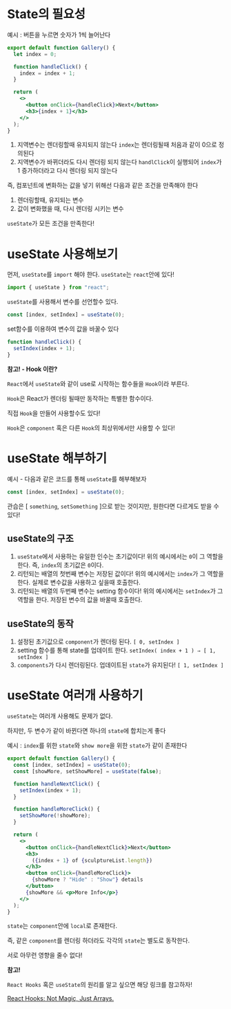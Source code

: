# State의 필요성

예시 : 버튼을 누르면 숫자가 1씩 늘어난다

```jsx
export default function Gallery() {
  let index = 0;

  function handleClick() {
    index = index + 1;
  }

  return (
    <>
      <button onClick={handleClick}>Next</button>
      <h3>{index + 1}</h3>
    </>
  );
}
```

1. 지역변수는 렌더링할때 유지되지 않는다
   `index`는 렌더링될때 처음과 같이 0으로 정의된다
2. 지역변수가 바뀌더라도 다시 렌더링 되지 않는다
   `handlClick`이 실행되어 `index`가 1 증가하더라고 다시 렌더링 되지 않는다

즉, 컴포넌트에 변화하는 값을 넣기 위해선 다음과 같은 조건을 만족해야 한다

1. 렌더링할때, 유지되는 변수
2. 값이 변화했을 때, 다시 렌더링 시키는 변수

`useState`가 모든 조건을 만족한다!

# useState 사용해보기

먼저, `useState`를 `import` 해야 한다. `useState`는 `react`안에 있다!

```jsx
import { useState } from "react";
```

`useState`를 사용해서 변수를 선언할수 있다.

```jsx
const [index, setIndex] = useState(0);
```

set함수를 이용하여 변수의 값을 바꿀수 있다

```jsx
function handleClick() {
  setIndex(index + 1);
}
```

**참고! - Hook 이란?**

`React`에서 `useState`와 같이 use로 시작하는 함수들을 `Hook`이라 부른다.

`Hook`은 React가 렌더링 될때만 동작하는 특별한 함수이다.

직접 `Hook`을 만들어 사용할수도 있다!

`Hook`은 `component` 혹은 다른 `Hook`의 최상위에서만 사용할 수 있다!

# useState 해부하기

예시 - 다음과 같은 코드를 통해 `useState`를 해부해보자

```jsx
const [index, setIndex] = useState(0);
```

관습은 [ `something`, `setSomething` ]으로 받는 것이지만, 원한다면 다르게도 받을 수 있다!

## useState의 구조

1. `useState`에서 사용하는 유일한 인수는 초기값이다!
   위의 예시에서는 `0`이 그 역할을 한다. 즉, `index`의 초기값은 `0`이다.
2. 리턴되는 배열의 첫번째 변수는 저장된 값이다!
   위의 예시에서는 `index`가 그 역할을 한다. 실제로 변수값을 사용하고 싶을때 호출한다.
3. 리턴되는 배열의 두번째 변수는 setting 함수이다!
   위의 예시에서는 `setIndex`가 그 역할을 한다. 저장된 변수의 값을 바꿀때 호출한다.

## useState의 동작

1. 설정된 초기값으로 `component`가 렌더링 된다.
   `[ 0, setIndex ]`
2. setting 함수를 통해 state를 업데이트 한다.
   `setIndex( index + 1 ) ⇒ [ 1, setIndex ]`
3. `components`가 다시 렌더링된다. 업데이트된 `state`가 유지된다!
   `[ 1, setIndex ]`

# useState 여러개 사용하기

`useState`는 여러개 사용해도 문제가 없다.

하지만, 두 변수가 같이 바뀐다면 하나의 `state`에 합치는게 좋다

예시 : `index`를 위한 `state`와 `show more`을 위한 `state`가 같이 존재한다

```jsx
export default function Gallery() {
  const [index, setIndex] = useState(0);
  const [showMore, setShowMore] = useState(false);

  function handleNextClick() {
    setIndex(index + 1);
  }

  function handleMoreClick() {
    setShowMore(!showMore);
  }

  return (
    <>
      <button onClick={handleNextClick}>Next</button>
      <h3>
        ({index + 1} of {sculptureList.length})
      </h3>
      <button onClick={handleMoreClick}>
        {showMore ? "Hide" : "Show"} details
      </button>
      {showMore && <p>More Info</p>}
    </>
  );
}
```

`state`는 `component`안에 `local`로 존재한다.

즉, 같은 `component`를 렌더링 하더라도 각각의 `state`는 별도로 동작한다.

서로 아무런 영향을 줄수 없다!

**참고!**

`React Hooks` 혹은 `useState`의 원리를 알고 싶으면 해당 링크를 참고하자!

[React Hooks: Not Magic, Just Arrays.](https://medium.com/@ryardley/react-hooks-not-magic-just-arrays-cd4f1857236e)
